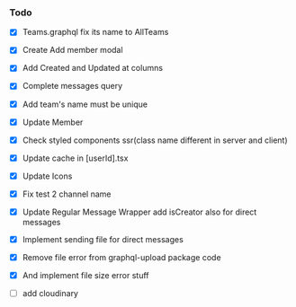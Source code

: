 ### Todo

- [x] Teams.graphql fix its name to AllTeams 
- [x] Create Add member modal 
- [x] Add Created and Updated at columns 
- [x] Complete messages query 
- [x] Add team's name must be unique 
- [x] Update Member 
- [x] Check styled components ssr(class name different in server and client) 
- [x] Update cache in [userId].tsx 
- [x] Update Icons 
- [x] Fix test 2 channel name  
- [x] Update Regular Message Wrapper add isCreator also for direct messages 
- [x] Implement sending file for direct messages 
- [x] Remove file error from graphql-upload package code 
- [x] And implement file size error stuff 
- [ ] add cloudinary

